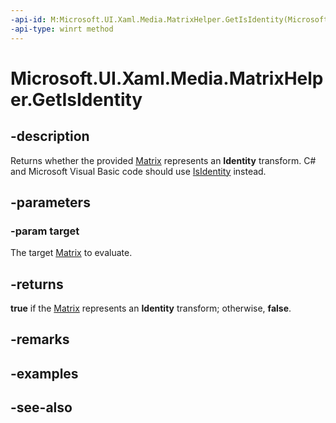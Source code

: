 ```yaml
---
-api-id: M:Microsoft.UI.Xaml.Media.MatrixHelper.GetIsIdentity(Microsoft.UI.Xaml.Media.Matrix)
-api-type: winrt method
---
```


<!-- Method syntax
public bool GetIsIdentity(Windows.UI.Xaml.Media.Matrix target)
-->

# Microsoft.UI.Xaml.Media.MatrixHelper.GetIsIdentity

## -description
Returns whether the provided [Matrix](matrix.md) represents an **Identity** transform. C# and Microsoft Visual Basic code should use [IsIdentity](/dotnet/api/system.windows.media.matrix.isidentity?view=dotnet-uwp-10.0) instead.

## -parameters
### -param target
The target [Matrix](matrix.md) to evaluate.

## -returns
**true** if the [Matrix](matrix.md) represents an **Identity** transform; otherwise, **false**.

## -remarks

## -examples

## -see-also
